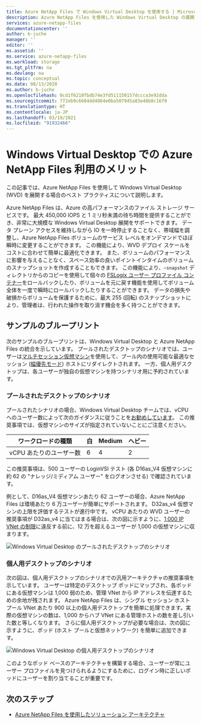 ```yaml
---
title: Azure NetApp Files で Windows Virtual Desktop を使用する | Microsoft Docs
description: Azure NetApp Files を使用した Windows Virtual Desktop の展開について、ベスト プラクティスのガイダンスとサンプルのブループリントを提供します。
services: azure-netapp-files
documentationcenter: ''
author: b-juche
manager: ''
editor: ''
ms.assetid: ''
ms.service: azure-netapp-files
ms.workload: storage
ms.tgt_pltfrm: na
ms.devlang: na
ms.topic: conceptual
ms.date: 08/13/2020
ms.author: b-juche
ms.openlocfilehash: 0cd1f6210fbdb74e3fd511150157dccca3e92dda
ms.sourcegitcommit: 772eb9c6684dd4864e0ba507945a83e48b8c16f0
ms.translationtype: HT
ms.contentlocale: ja-JP
ms.lasthandoff: 03/19/2021
ms.locfileid: "91932466"
---
```

# <a name="benefits-of-using-azure-netapp-files-with-windows-virtual-desktop"></a>Windows Virtual Desktop での Azure NetApp Files 利用のメリット 

この記事では、Azure NetApp Files を使用して Windows Virtual Desktop (WVD) を展開する場合のベスト プラクティスについて説明します。

Azure NetApp Files は、Azure の高パフォーマンスのファイル ストレージ サービスです。 最大 450,000 IOPS と 1 ミリ秒未満の待ち時間を提供することができ、非常に大規模な Windows Virtual Desktop 展開をサポートできます。 データ プレーン アクセスを維持しながら IO を一時停止することなく、帯域幅を調整し、Azure NetApp Files ボリュームのサービス レベルをオンデマンドでほぼ瞬時に変更することができます。 この機能により、WVD デプロイ スケールをコストに合わせて簡単に最適化できます。 また、ボリュームのパフォーマンスに影響を与えることなく、スペース効率の良いポイントインタイムのボリュームのスナップショットを作成することもできます。 この機能により、`~snapshot` ディレクトリからのコピーを使用して個々の [FSLogix ユーザー プロファイル コンテナー](../virtual-desktop/store-fslogix-profile.md)をロールバックしたり、ボリュームを元に戻す機能を使用してボリューム全体を一度で瞬時にロールバックしたりすることができます。  データの損失や破損からボリュームを保護するために、最大 255 (回転) のスナップショットにより、管理者は、行われた操作を取り消す機会を多く持つことができます。

## <a name="sample-blueprints"></a>サンプルのブループリント

次のサンプルのブループリントは、Windows Virtual Desktop と Azure NetApp Files の統合を示しています。 プールされたデスクトップのシナリオでは、ユーザーは[マルチセッション仮想マシン](../virtual-desktop/windows-10-multisession-faq.md#what-is-windows-10-enterprise-multi-session)を使用して、プール内の使用可能な最適なセッション ([幅優先モード](../virtual-desktop/host-pool-load-balancing.md#breadth-first-load-balancing-method)) ホストにリダイレクトされます。 一方、個人用デスクトップは、各ユーザーが独自の仮想マシンを持つシナリオ用に予約されています。

### <a name="pooled-desktop-scenario"></a>プールされたデスクトップのシナリオ

プールされたシナリオの場合、Windows Virtual Desktop チームでは、vCPU へのユーザー数によって次のガイダンスに従うことを[お勧めしています](/windows-server/remote/remote-desktop-services/virtual-machine-recs#multi-session-recommendations)。 この推奨事項では、仮想マシンのサイズが指定されていないことにご注意ください。

|     ワークロードの種類     |     白    |     Medium    |     ヘビー    |
|-----------------------|--------------|---------------|--------------|
|     vCPU あたりのユーザー数    |     6        |     4         |     2        |


この推奨事項は、500 ユーザーの LoginVSI テスト (各 D16as_V4 仮想マシンに約 62 の "ナレッジ/ミディアム ユーザー" をログオンさせる) で確認されています。 

例として、D16as_V4 仮想マシンあたり 62 ユーザーの場合、Azure NetApp Files は環境あたり 6 万ユーザーが簡単にサポートされます。 D32as_v4 仮想マシンの上限を評価するテストが進行中です。 vCPU あたりの WVD ユーザーの推奨事項が D32as_v4 に当てはまる場合は、次の図に示すように、[1,000 IP VNet の制限](./azure-netapp-files-network-topologies.md)に違反する前に、12 万を超えるユーザーが 1,000 の仮想マシンに収まります。  

![Windows Virtual Desktop のプールされたデスクトップのシナリオ](../media/azure-netapp-files/solutions-pooled-desktop-scenario.png)   

### <a name="personal-desktop-scenario"></a>個人用デスクトップのシナリオ 

次の図は、個人用デスクトップのシナリオでの汎用アーキテクチャの推奨事項を示しています。 ユーザーは特定のデスクトップ ポッドにマップされ、各ポッドにある仮想マシンは 1,000 弱のため、管理 VNet から IP アドレスを伝達するための余地が残されます。 Azure NetApp Files は、シングル セッション ホスト プール VNet あたり 900 以上の個人用デスクトップを簡単に処理できます。実際の仮想マシンの数は、1,000 からハブ VNet にある管理ホストの数を差し引いた数と等しくなります。 さらに個人用デスクトップが必要な場合は、次の図に示すように、ポッド (ホスト プールと仮想ネットワーク) を簡単に追加できます。 

![Windows Virtual Desktop の個人用デスクトップのシナリオ](../media/azure-netapp-files/solutions-personal-desktop-scenario.png)  

このようなポッド ベースのアーキテクチャを構築する場合、ユーザーが常にユーザー プロファイルを見つけられるようにするために、ログイン時に正しいポッドにユーザーを割り当てることが重要です。 

## <a name="next-steps"></a>次のステップ

- [Azure NetApp Files を使用したソリューション アーキテクチャ](azure-netapp-files-solution-architectures.md)
